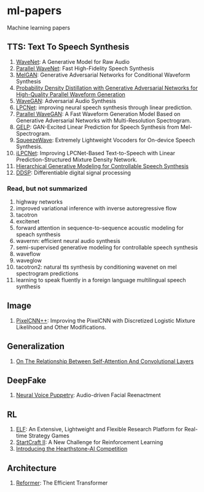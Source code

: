 # ml-papers
Machine learning papers

## TTS: Text To Speech Synthesis

1. [WaveNet](./tts/wavenet.md): A Generative Model for Raw Audio
2. [Parallel WaveNet](./tts/parallel_wavenet.md): Fast High-Fidelity Speech Synthesis
3. [MelGAN](./tts/melgan.md): Generative Adversarial Networks for Conditional Waveform Synthesis
4. [Probability Density Distillation with Generative Adversarial Networks for High-Quality Parallel Waveform Generation](./tts/probability_density_distillation_with_generative_adversarial_networks_for_high_quality_parallel_waveform_generation.md)
5. [WaveGAN](./tts/wavegan.md): Adversarial Audio Synthesis
6. [LPCNet](./tts/lpcnet.md): improving neural speech synthesis through linear prediction.
7. [Parallel WaveGAN](./tts/parallel_wavegan.md): A Fast Waveform Generation Model Based on Generative Adversarial Networks with Multi-Resolution Spectrogram.
8. [GELP](./tts/gelp.md): GAN-Excited Linear Prediction for Speech Synthesis from Mel-Spectrogram.
9. [SqueezeWave](./tts/squeezewave.md): Extremely Lightweight Vocoders for On-device Speech Synthesis.
10. [iLPCNet](./tts/ilpcnet.md): Improving LPCNet-Based Text-to-Speech with Linear Prediction-Structured Mixture Density Network.
11. [Hierarchical Generative Modeling for Controllable Speech Synthesis](./tts/hierarchical.md)
12. [DDSP](./tts/ddsp.md): Differentiable digital signal processing

### Read, but not summarized
1. highway networks
2. improved variational inference with inverse autoregressive flow
3. tacotron
4. excitenet
5. forward attention in sequence-to-sequence acoustic modeling for speach synthesis
6. wavernn: efficient neural audio synthesis
7. semi-supervised generative modeling for controllable speech synthesis
8. waveflow
9.  waveglow
10. tacotron2: natural tts synthesis by conditioning wavenet on mel spectrogram predictions
11. learning to speak fluently in a foreign language multilingual speech synthesis

## Image

1. [PixelCNN++](./image/pixelcnnpp.md): Improving the PixelCNN with Discretized Logistic Mixture Likelihood and Other Modifications.

## Generalization

1. [On The Relationship Between Self-Attention And Convolutional Layers](./generalization/on_the_relationship_between_self_attention_and_convolutional_layers.md)

## DeepFake

1. [Neural Voice Puppetry](./deepfake/neural_voice_puppetry.md): Audio-driven Facial Reenactment

## RL

1. [ELF](./rl/elf.md): An Extensive, Lightweight and Flexible Research Platform for Real-time Strategy Games
2. [StartCraft II](./rl/starcraft2.md): A New Challenge for Reinforcement Learning
3. [Introducing the Hearthstone-AI Competition](./rl/introducing_the_hearthstone_ai_competition.md)

## Architecture

1. [Reformer](./architecture/reformer.md): The Efficient Transformer
